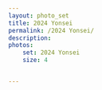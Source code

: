 ```yaml
---
layout: photo_set
title: 2024 Yonsei
permalink: /2024 Yonsei/
description: 
photos:
    set: 2024 Yonsei
    size: 4


---
```


